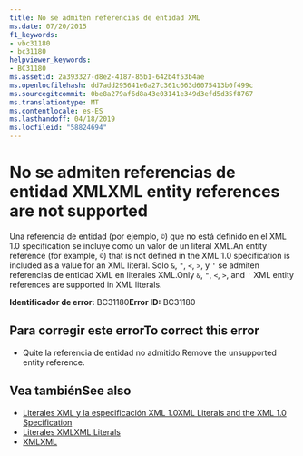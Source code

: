 ```yaml
---
title: No se admiten referencias de entidad XML
ms.date: 07/20/2015
f1_keywords:
- vbc31180
- bc31180
helpviewer_keywords:
- BC31180
ms.assetid: 2a393327-d8e2-4187-85b1-642b4f53b4ae
ms.openlocfilehash: dd7add295641e6a27c361c663d6075413b0f499c
ms.sourcegitcommit: 0be8a279af6d8a43e03141e349d3efd5d35f8767
ms.translationtype: MT
ms.contentlocale: es-ES
ms.lasthandoff: 04/18/2019
ms.locfileid: "58824694"
---
```

# <a name="xml-entity-references-are-not-supported"></a><span data-ttu-id="7685d-102">No se admiten referencias de entidad XML</span><span class="sxs-lookup"><span data-stu-id="7685d-102">XML entity references are not supported</span></span>
<span data-ttu-id="7685d-103">Una referencia de entidad (por ejemplo, `©`) que no está definido en el XML 1.0 specification se incluye como un valor de un literal XML.</span><span class="sxs-lookup"><span data-stu-id="7685d-103">An entity reference (for example, `©`) that is not defined in the XML 1.0 specification is included as a value for an XML literal.</span></span> <span data-ttu-id="7685d-104">Solo `&`, `"`, `<`, `>`, y `'` se admiten referencias de entidad XML en literales XML.</span><span class="sxs-lookup"><span data-stu-id="7685d-104">Only `&`, `"`, `<`, `>`, and `'` XML entity references are supported in XML literals.</span></span>  
  
 <span data-ttu-id="7685d-105">**Identificador de error:** BC31180</span><span class="sxs-lookup"><span data-stu-id="7685d-105">**Error ID:** BC31180</span></span>  
  
## <a name="to-correct-this-error"></a><span data-ttu-id="7685d-106">Para corregir este error</span><span class="sxs-lookup"><span data-stu-id="7685d-106">To correct this error</span></span>  
  
-   <span data-ttu-id="7685d-107">Quite la referencia de entidad no admitido.</span><span class="sxs-lookup"><span data-stu-id="7685d-107">Remove the unsupported entity reference.</span></span>  
  
## <a name="see-also"></a><span data-ttu-id="7685d-108">Vea también</span><span class="sxs-lookup"><span data-stu-id="7685d-108">See also</span></span>

- [<span data-ttu-id="7685d-109">Literales XML y la especificación XML 1.0</span><span class="sxs-lookup"><span data-stu-id="7685d-109">XML Literals and the XML 1.0 Specification</span></span>](../../../visual-basic/programming-guide/language-features/xml/xml-literals-and-the-xml-1-0-specification.md)
- [<span data-ttu-id="7685d-110">Literales XML</span><span class="sxs-lookup"><span data-stu-id="7685d-110">XML Literals</span></span>](../../../visual-basic/language-reference/xml-literals/index.md)
- [<span data-ttu-id="7685d-111">XML</span><span class="sxs-lookup"><span data-stu-id="7685d-111">XML</span></span>](../../../visual-basic/programming-guide/language-features/xml/index.md)
